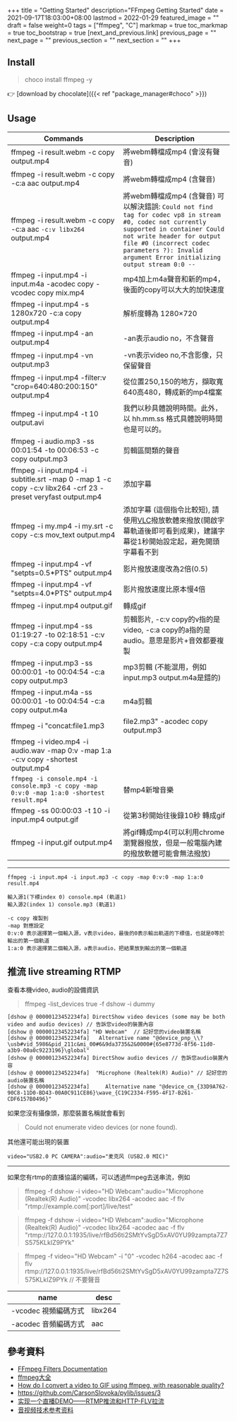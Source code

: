 +++
title = "Getting Started"
description="FFmpeg Getting Started"
date = 2021-09-17T18:03:00+08:00
lastmod = 2022-01-29
featured_image = ""
draft = false
weight=0
tags = ["ffmpeg", "C"]
markmap = true
toc_markmap = true
toc_bootstrap = true
[next_and_previous.link]
  previous_page = ""
  next_page = ""
  previous_section = ""
  next_section = ""
+++

## Install

> choco install ffmpeg -y

👉 [download by chocolate]({{< ref "package_manager#choco" >}})


## Usage

| Commands | Description |
| ---- | ---- |
ffmpeg -i result.webm -c copy output.mp4 | 將webm轉檔成mp4 (會沒有聲音)
ffmpeg -i result.webm -c copy -c:a aac output.mp4 | 將webm轉檔成mp4 (含聲音)
ffmpeg -i result.webm -c copy -c:a aac `-c:v libx264` output.mp4 | 將webm轉檔成mp4 (含聲音)  可以解決錯誤: `Could not find tag for codec vp8 in stream #0, codec not currently supported in container Could not write header for output file #0 (incorrect codec parameters ?): Invalid argument Error initializing output stream 0:0 --`
ffmpeg -i input.mp4 -i input.m4a -acodec copy -vcodec copy mix.mp4 | mp4加上m4a聲音和新的mp4，後面的copy可以大大的加快速度
ffmpeg -i input.mp4 -s 1280x720 -c:a copy output.mp4 | 解析度轉為 1280×720
ffmpeg -i input.mp4 -an output.mp4 | -an表示audio no，不含聲音
ffmpeg -i input.mp4 -vn output.mp3 | -vn表示video no,不含影像，只保留聲音
ffmpeg -i input.mp4 -filter:v "crop=640:480:200:150" output.mp4 | 從位置250,150的地方，擷取寬640高480，轉成新的mp4檔案
ffmpeg -i input.mp4 -t 10 output.avi | 我們以秒具體說明時間。此外，以 hh.mm.ss 格式具體說明時間也是可以的。
ffmpeg -i audio.mp3 -ss 00:01:54 -to 00:06:53 -c copy output.mp3 |  剪輯區間類的聲音
ffmpeg -i input.mp4 -i subtitle.srt -map 0 -map 1 -c copy -c:v libx264 -crf 23 -preset veryfast output.mp4 | 添加字幕
ffmpeg -i my.mp4 -i my.srt -c copy -c:s mov_text output.mp4 | 添加字幕 (這個指令比較短), 請使用[VLC](https://www.videolan.org/vlc/download-windows.html)撥放軟體來撥放(開啟字幕軌道後即可看到成果)，建議字幕從1秒開始設定起，避免開頭字幕看不到
ffmpeg -i input.mp4 -vf "setpts=0.5*PTS" output.mp4 | 影片撥放速度改為2倍(0.5)
ffmpeg -i input.mp4 -vf "setpts=4.0*PTS" output.mp4 | 影片撥放速度比原本慢4倍
ffmpeg -i input.mp4  output.gif  | 轉成gif
ffmpeg -i input.mp4 -ss 01:19:27 -to 02:18:51 -c:v copy -c:a copy output.mp4 | 剪輯影片, -c:v copy的v指的是video, -c:a copy的a指的是audio。意思是影片+音效都要複製
ffmpeg -i input.mp3 -ss 00:00:01 -to 00:04:54 -c:a copy output.mp3 | mp3剪輯 (不能混用，例如input.mp3 output.m4a是錯的)
ffmpeg -i input.m4a -ss 00:00:01 -to 00:04:54 -c:a copy output.m4a | m4a剪輯
ffmpeg -i "concat:file1.mp3|file2.mp3" -acodec copy output.mp3 | 多個mp3檔案合併成一個
ffmpeg -i video.mp4 -i audio.wav -map 0:v -map 1:a -c:v copy -shortest output.mp4 |
`ffmpeg -i console.mp4 -i console.mp3 -c copy -map 0:v:0 -map 1:a:0 -shortest result.mp4` | 替mp4新增音樂
ffmpeg -ss 00:00:03 -t 10  -i input.mp4 output.gif | 從第3秒開始往後錄10秒 轉成gif
ffmpeg -i input.gif output.mp4 | 將gif轉成mp4(可以利用chrome瀏覽器撥放，但是一般電腦內建的撥放軟體可能會無法撥放)

----

```
ffmpeg -i input.mp4 -i input.mp3 -c copy -map 0:v:0 -map 1:a:0 result.mp4
```

```
輸入源1(下標index 0) console.mp4 (軌道1)
輸入源2(index 1) console.mp3 (軌道1)

-c copy 複製到
-map 對應設定
0:v:0 表示選擇第一個輸入源，v表示video，最後的0表示輸出軌道的下標值，也就是0等於輸出的第一個軌道
1:a:0 表示選擇第二個輸入源，a表示audio，把結果放到輸出的第一個軌道
```

## 推流 live streaming RTMP

查看本機video, audio的設備資訊

> ffmpeg -list_devices true -f dshow -i dummy

```
[dshow @ 00000123452234fa] DirectShow video devices (some may be both video and audio devices) // 告訴您video的裝置內容
[dshow @ 00000123452234fa] "HD Webcam"  // 記好您的video裝置名稱
[dshow @ 00000123452234fa]   Alternative name "@device_pnp_\\?\usb#vid_5986&pid_211c&mi_00#6&9da3735&2&0000#{65e8773d-8f56-11d0-a3b9-00a0c9223196}\global"
[dshow @ 00000123452234fa] DirectShow audio devices // 告訴您audio裝置內容
[dshow @ 00000123452234fa]  "Microphone (Realtek(R) Audio)" // 記好您的audio裝置名稱
[dshow @ 00000123452234fa]     Alternative name "@device_cm_{33D9A762-90C8-11D0-BD43-00A0C911CE86}\wave_{C19C2334-F595-4F17-B261-CDF6157B0496}"
```

如果您沒有攝像頭，那麼裝置名稱就會看到

> Could not enumerate video devices (or none found).

其他還可能出現的裝置

```
video="USB2.0 PC CAMERA":audio="麦克风 (USB2.0 MIC)"
```

----


如果您有rtmp的直播協議的編碼，可以透過ffmpeg去送串流，例如


> ffmpeg -f dshow -i video="HD Webcam":audio="Microphone (Realtek(R) Audio)" -vcodec libx264 -acodec aac -f flv "rtmp://example.com[:port]/live/test"

> ffmpeg -f dshow -i video="HD Webcam":audio="Microphone (Realtek(R) Audio)" -vcodec libx264 -acodec aac -f flv "rtmp://127.0.0.1:1935/live/rfBd56ti2SMtYvSgD5xAV0YU99zampta7Z7S575KLkIZ9PYk"

> ffmpeg -f video="HD Webcam" -i "0" -vcodec h264 -acodec aac -f flv rtmp://127.0.0.1:1935/live/rfBd56ti2SMtYvSgD5xAV0YU99zampta7Z7S575KLkIZ9PYk // 不要聲音


| name | desc |
| ---- | ---- |
-vcodec 視頻編碼方式 | libx264
-acodec 音頻編碼方式 | aac


## 參考資料
- [FFmpeg Filters Documentation](https://ffmpeg.org/ffmpeg-filters.html)
- [ffmpeg大全](https://www.cnblogs.com/brt2/p/14006745.html)
- [How do I convert a video to GIF using ffmpeg, with reasonable quality?](https://superuser.com/a/556031/1093221)
- https://github.com/CarsonSlovoka/pylib/issues/3
- [实现一个直播DEMO——RTMP推流和HTTP-FLV拉流](https://juejin.cn/post/6978882334829477918)
- [音视频技术参考资料](https://github.com/gwuhaolin/blog/issues/5)
